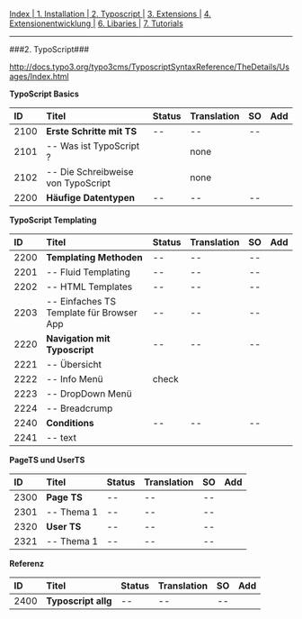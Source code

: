 [Index   | ](README.md)  [1. Installation   | ](1-installation.md)  [2. Typoscript   |](2-typoscript.md)   [3. Extensions  |](3-extensions.md)  [4. Extensionentwicklung  |](4-extensionentwicklung.md)  [6. Libaries  |](6-libaries.md)  [7. Tutorials](7-tutorials.md) 
***

###2. TypoScript###


http://docs.typo3.org/typo3cms/TyposcriptSyntaxReference/TheDetails/Usages/Index.html

**TypoScript Basics**

| ID   | Titel                              | Status       | Translation | SO   | Add  |
| :--- | :--------------------------------- | :----------- | :---------- | :--: | :--: |
| 2100 | **Erste Schritte mit TS**          | --           | --          | --   |  |
| 2101 | -- Was ist TypoScript ?            |              | none        |      |  |
| 2102 | -- Die Schreibweise von TypoScript |              | none        |      |  |
| 2200 | **Häufige Datentypen**             | --           | --          | --   |  |



**TypoScript Templating**

| ID   | Titel                         | Status       | Translation | SO   | Add  |
| :--- | :---------------------------- | :----------- | :---------- | :--: | :--: |
| 2200 | **Templating Methoden**       | --           | --          | --   |  |
| 2201 | -- Fluid Templating           | --           | --          | --   |  |
| 2202 | -- HTML Templates             | --           | --          | --   |  |
| 2203 | -- Einfaches TS Template für Browser App | --           | --          | --   |  |
| 2220 | **Navigation mit Typoscript** | --           | --          | --   |  |
| 2221 | -- Übersicht                  |              |             |      |  |
| 2222 | -- Info Menü                  |  check       |             |      |  |
| 2223 | -- DropDown Menü              |              |             |      |  |
| 2224 | -- Breadcrump                 |              |             |      |  |
| 2240 | **Conditions**                | --           | --          | --   |  |
| 2241 | -- text                       |              |             |      |  |

**PageTS und UserTS**

| ID   | Titel                         | Status       | Translation | SO   | Add  |
| :--- | :---------------------------- | :----------- | :---------- | :--: | :--: |
| 2300 | **Page TS**                   | --           | --          | --   |  |
| 2301 | -- Thema 1                    | --           | --          | --   |  |
| 2320 | **User TS**                   | --           | --          | --   |  |
| 2321 | -- Thema 1                    | --           | --          | --   |  |


**Referenz**

| ID   | Titel                         | Status       | Translation | SO   | Add  |
| :--- | :---------------------------- | :----------- | :---------- | :--: | :--: |
| 2400 | **Typoscript allg**           | --           | --          | --   |  |
